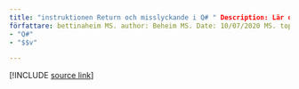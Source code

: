 ```yaml
---
title: "instruktionen Return och misslyckande i Q# " Description: Lär dig hur du använder satserna Return och Return i Q# för att avsluta en subrutin eller ett program.
författare: bettinaheim MS. author: Beheim MS. Date: 10/07/2020 MS. topic: artikel-UID: Microsoft. Quantum. qsharp. returnsandtermination No-Loc:
- "Q#"
- "$$v"

---
```


<!---
# Returns and termination in Q#
-->

[!INCLUDE [source link](~/includes/qsharp-language/Specifications/Language/2_Statements/ReturnsAndTermination.md)]

